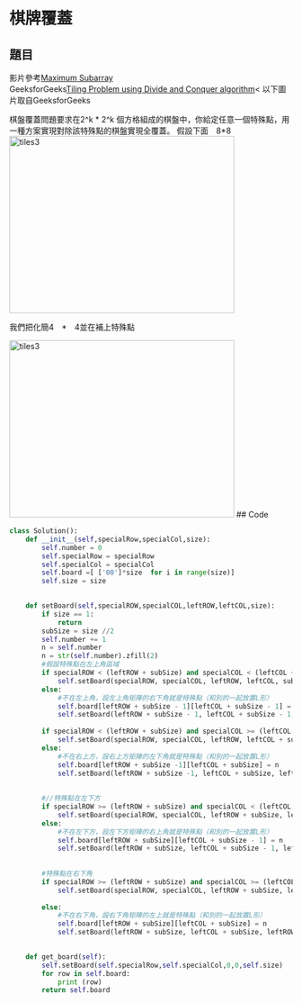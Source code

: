 # 棋牌覆蓋

          
## 題目


影片參考<a href = "https://www.youtube.com/watch?v=ss7eQtz-KHU">Maximum Subarray</a><br>
GeeksforGeeks<a href = "https://www.geeksforgeeks.org/tiling-problem-using-divide-and-conquer-algorithm/">Tiling Problem using Divide and Conquer algorithm</a><
以下圖片取自GeeksforGeeks

棋盤覆蓋問題要求在2^k * 2^k 個方格組成的棋盤中，你給定任意一個特殊點，用一種方案實現對除該特殊點的棋盤實現全覆蓋。
假設下面　8*8<br>
<img src="https://www.geeksforgeeks.org/wp-content/uploads/tiles2-1024x539.png" alt="tiles3" width="400" height="315">

我們把化簡4　*　4並在補上特殊點

<img src="https://media.geeksforgeeks.org/wp-content/cdn-uploads/tiles3.png" alt="tiles3" width="400" height="315">
## Code

```python
class Solution():
    def __init__(self,specialRow,specialCol,size):
        self.number = 0
        self.specialRow = specialRow
        self.specialCol = specialCol
        self.board =[ ['00']*size  for i in range(size)]
        self.size = size

      
    def setBoard(self,specialROW,specialCOL,leftROW,leftCOL,size):
        if size == 1:
            return
        subSize = size //2
        self.number += 1
        n = self.number
        n = str(self.number).zfill(2)
        #假設特殊點在左上角區域
        if specialROW < (leftROW + subSize) and specialCOL < (leftCOL + subSize):
            self.setBoard(specialROW, specialCOL, leftROW, leftCOL, subSize)                
        else:
            #不在左上角，設左上角矩陣的右下角就是特殊點（和別的一起放置L形）              
            self.board[leftROW + subSize - 1][leftCOL + subSize - 1] = n
            self.setBoard(leftROW + subSize - 1, leftCOL + subSize - 1, leftROW, leftCOL, subSize)
        
        if specialROW < (leftROW + subSize) and specialCOL >= (leftCOL + subSize) :
            self.setBoard(specialROW, specialCOL, leftROW, leftCOL + subSize, subSize)               
        else: 
            #不在右上方，設右上方矩陣的左下角就是特殊點（和別的一起放置L形）
            self.board[leftROW + subSize -1][leftCOL + subSize] = n
            self.setBoard(leftROW + subSize -1, leftCOL + subSize, leftROW, leftCOL + subSize, subSize)
        
      
        #//特殊點在左下方
        if specialROW >= (leftROW + subSize) and specialCOL < (leftCOL + subSize): 
            self.setBoard(specialROW, specialCOL, leftROW + subSize, leftCOL, subSize)		
        else: 
            #不在左下方，設左下方矩陣的右上角就是特殊點（和別的一起放置L形）
            self.board[leftROW + subSize][leftCOL + subSize - 1] = n
            self.setBoard(leftROW + subSize, leftCOL + subSize - 1, leftROW + subSize, leftCOL, subSize)
        	
    
        #特殊點在右下角
        if specialROW >= (leftROW + subSize) and specialCOL >= (leftCOL + subSize):
            self.setBoard(specialROW, specialCOL, leftROW + subSize, leftCOL + subSize, subSize)
        		
        else:
            #不在右下角，設右下角矩陣的左上就是特殊點（和別的一起放置L形）
            self.board[leftROW + subSize][leftCOL + subSize] = n
            self.setBoard(leftROW + subSize, leftCOL + subSize, leftROW + subSize, leftCOL + subSize, subSize)       			

        
    def get_board(self):
        self.setBoard(self.specialRow,self.specialCol,0,0,self.size)   
        for row in self.board:
            print (row)
        return self.board
  
```